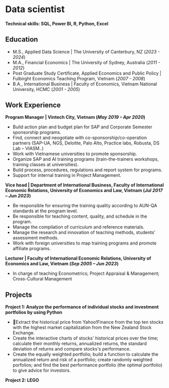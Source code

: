 # Data scientist

#### Technical skills: SQL, Power BI, R, Python, Excel

## Education
- M.S., Applied Data Science | The University of Canterbury, NZ (_2023 - 2024_)
- M.A., Financial Economics | The University of Sydney, Australia (_2011 - 2012_)
- Post Graduate Study Certificate, Applied Economics and Public Policy | Fulbirght Economics Teaching Program, Vietnam (_2007 - 2008_)
- B.A., International Business | Faculty of Economics, Vietnam National University, HCMC (_2001 - 2005_)

## Work Experience
**Program Manager | Vintech City, Vietnam (_May 2019 – Apr 2020_)**
- Build action plan and budget plan for SAP and Corporate Semester sponsorship programs.
- Find, connect and neogotiate with co-sponsorship/co-operation partners (SAP-UA, NGS, Deloitte, Palo Alto, Practice labs, Robusta, DS Lab – VIASM..)
- Work with Vietnamese universities to promote sponsorship.  
- Organize SAP and AI training programs (train-the-trainers workshops, training classes at universities). 
- Build process, procedures, regulations and report system for programs.
- Support for internal training in Project Management.

**Vice head | Department of International Business, Faculty of International Economic Relations, University of Economics and Law, Vietnam (_Jul 2017 – Jun 2023_)**
- Be responsible for ensuring the training quality according to AUN-QA standards at the program level.
- Be responsible for teaching content, quality, and schedule in the program.
- Manage the compilation of curriculum and reference materials.
- Manage the research and innovation of teaching methods, students’ assessment methods. 
- Work with foreign universities to map training programs and promote affiliate programs.

**Lecturer | Faculty of International Economic Relations, University of Economics and Law, Vietnam (_Sep 2005 – Jun 2023_)**
- In charge of teaching Econometrics; Project Appraisal & Management; Cross-Cultural Management

## Projects
**Project 1: Analyze the performance of individual stocks and investment portfolios by using Python**
- Extract the historical price from Yahoo!Finance from the top ten stocks with the highest market capitalization from the New Zealand Stock Exchange.
- Create the interactive charts of stocks' historical prices over the time; calculate their monthly returns, annualized returns, the standard deviation of returns and compare  stocks's performance.
- Create the equally weighted portfolio; build a function to calculate the annualized return and risk of a portfolio; create randomly weighted porfolios; and find the best performance portfolio (the optimal portfolio) to give advice for investors.
  
**Project 2: LEGO**
